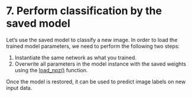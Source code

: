 # 7. Perform classification by the saved model

Let’s use the saved model to classify a new image. In order to load the trained model parameters, we need to perform the following two steps:

1. Instantiate the same network as what you trained.
2. Overwrite all parameters in the model instance with the saved weights using the [load_npz()](https://docs.chainer.org/en/latest/reference/generated/chainer.serializers.load_npz.html#chainer.serializers.load_npz) function.

Once the model is restored, it can be used to predict image labels on new input data.
